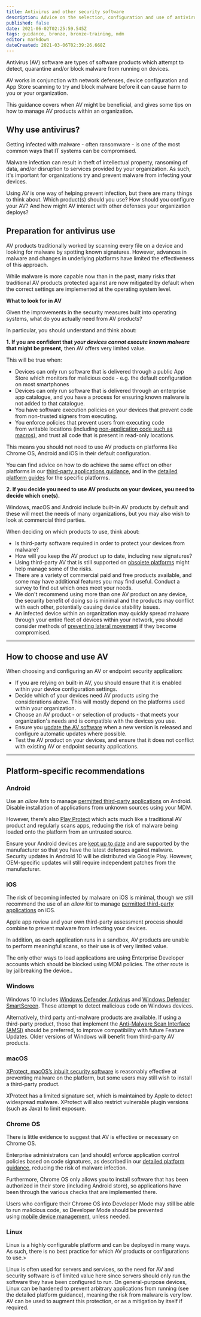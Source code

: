```yaml
---
title: Antivirus and other security software
description: Advice on the selection, configuration and use of antivirus and other security software on smartphones, tablets, laptops and desktop PCs
published: false
date: 2021-06-02T02:25:59.545Z
tags: guidance, bronze, bronze-training, mdm
editor: markdown
dateCreated: 2021-03-06T02:39:26.668Z
---
```


Antivirus (AV) software are types of software products which attempt to detect, quarantine and/or block malware from running on devices.

AV works in conjunction with network defenses, device configuration and App Store scanning to try and block malware before it can cause harm to you or your organization.

This guidance covers when AV might be beneficial, and gives some tips on how to manage AV products within an organization.


## Why use antivirus?

Getting infected with malware - often ransomware - is one of the most common ways that IT systems can be compromised.

Malware infection can result in theft of intellectual property, ransoming of data, and/or disruption to services provided by your organization. As such, it's important for organizations try and prevent malware from infecting your devices.

Using AV is one way of helping prevent infection, but there are many things to think about. Which product(s) should you use? How should you configure your AV? And how might AV interact with other defenses your organization deploys?


## Preparation for antivirus use

AV products traditionally worked by scanning every file on a device and looking for malware by spotting known signatures. However, advances in malware and changes in underlying platforms have limited the effectiveness of this approach.

While malware is more capable now than in the past, many risks that traditional AV products protected against are now mitigated by default when the correct settings are implemented at the operating system level.

**What to look for in AV**

Given the improvements in the security measures built into operating systems, what do you actually need from AV products?

In particular, you should understand and think about:

**1. If you are confident that** ***your devices cannot execute known malware*** **that might be present,** then AV offers very limited value.

This will be true when:

-   Devices can only run software that is delivered through a public App Store which monitors for malicious code - e.g. the default configuration on most smartphones
-   Devices can only run software that is delivered through an enterprise app catalogue, and you have a process for ensuring known malware is not added to that catalogue.
-   You have software execution policies on your devices that prevent code from non-trusted signers from executing.
-   You enforce policies that prevent users from executing code from writable locations (including [non-application code such as macros](/guidance/macro-security-for-microsoft-office)), and trust all code that is present in read-only locations.

This means you should not need to use AV products on platforms like Chrome OS, Android and iOS in their default configuration.

You can find advice on how to do achieve the same effect on other platforms in our [third-party applications guidance](/bronze-training/mobile-device-guidance/using-third-party-applications), and in the [detailed platform guides](/bronze-training/mobile-device-guidance/platform-guides) for the specific platforms.

**2\. If you decide you need to use AV products on your devices, you need to decide which one(s).**

Windows, macOS and Android include built-in AV products by default and these will meet the needs of many organizations, but you may also wish to look at commercial third parties.

When deciding on which products to use, think about:

-   Is third-party software required in order to protect your devices from malware?
-   How will you keep the AV product up to date, including new signatures?
-   Using third-party AV that is still supported on [obsolete platforms](/bronze-training/mobile-device-guidance/managing-the-risks-from-obsolete-products) might help manage some of the risks.
-   There are a variety of commercial paid and free products available, and some may have additional features you may find useful. Conduct a survey to find out which ones meet your needs.
-   We don't recommend using more than one AV product on any device, the security benefit of doing so is minimal and the products may conflict with each other, potentially causing device stability issues.
-   An infected device within an organization may quickly spread malware through your entire fleet of devices within your network, you should consider methods of [preventing lateral movement](/bronze-controls/preventing-lateral-movement) if they become compromised.

---

## How to choose and use AV

When choosing and configuring an AV or endpoint security application:

-   If you are relying on built-in AV, you should ensure that it is enabled within your device configuration settings.
-   Decide which of your devices need AV products using the considerations above. This will mostly depend on the platforms used within your organization.
-   Choose an AV product - or selection of products - that meets your organization's needs and is compatible with the devices you use.
-   Ensure you [update the AV software](/bronze-training/mobile-device-guidance/antivirus-and-other-security-software) when a new version is released and configure automatic updates where possible.
-   Test the AV product on your devices, and ensure that it does not conflict with existing AV or endpoint security applications.

---

## Platform-specific recommendations

### **Android**

Use an *allow lists* to manage [permitted third-party applications](/bronze-training/mobile-device-guidance/using-third-party-applications) on Android. Disable installation of applications from unknown sources using your MDM.

However, there’s also [Play Protect](https://support.google.com/accounts/answer/2812853?hl=en) which acts much like a traditional AV product and regularly scans apps, reducing the risk of malware being loaded onto the platform from an untrusted source.

Ensure your Android devices are [kept up to date](/bronze-training/mobile-device-guidance/keeping-devices-and-software-up-to-date) and are supported by the manufacturer so that you have the latest defenses against malware. Security updates in Android 10 will be distributed via Google Play. However, OEM-specific updates will still require independent patches from the manufacturer.

### **iOS**

The risk of becoming infected by malware on iOS is minimal, though we still recommend the use of an *allow list* to manage [permitted third-party applications](/bronze-training/mobile-device-guidance/keeping-devices-and-software-up-to-date) on iOS.

Apple app review and your own third-party assessment process should combine to prevent malware from infecting your devices.

In addition, as each application runs in a sandbox, AV products are unable to perform meaningful scans, so their use is of very limited value. 

The only other ways to load applications are using Enterprise Developer accounts which should be blocked using MDM policies. The other route is by jailbreaking the device.. 

### **Windows**

Windows 10 includes [Windows Defender Antivirus](https://docs.microsoft.com/en-us/windows/security/threat-protection/windows-defender-antivirus/windows-defender-antivirus-in-windows-10) and [Windows Defender SmartScreen](https://docs.microsoft.com/en-us/windows/security/threat-protection/windows-defender-smartscreen/windows-defender-smartscreen-overview). These attempt to detect malicious code on Windows devices.

Alternatively, third party anti-malware products are available. If using a third-party product, those that implement the [Anti-Malware Scan Interface (AMSI)](https://docs.microsoft.com/en-gb/windows/win32/amsi/antimalware-scan-interface-portal) should be preferred, to improve compatibility with future Feature Updates. Older versions of Windows will benefit from third-party AV products. 

### **macOS**

[XProtect, macOS’s inbuilt security software](https://www.apple.com/macos/security/) is reasonably effective at preventing malware on the platform, but some users may still wish to install a third-party product.

XProtect has a limited signature set, which is maintained by Apple to detect widespread malware. XProtect will also restrict vulnerable plugin versions (such as Java) to limit exposure.

### **Chrome OS**

There is little evidence to suggest that AV is effective or necessary on Chrome OS.

Enterprise administrators can (and should) enforce application control policies based on code signatures, as described in our [detailed platform guidance](/bronze-training/mobile-device-guidance/platform-guides), reducing the risk of malware infection.

Furthermore, Chrome OS only allows you to install software that has been authorized in their store (including Android store), so applications have been through the various checks that are implemented there.

Users who configure their Chrome OS into Developer Mode may still be able to run malicious code, so Developer Mode should be prevented using [mobile device management](/bronze-training/mobile-device-guidance/choosing-and-using-mobile-device-management-services), unless needed.

### **Linux**

Linux is a highly configurable platform and can be deployed in many ways. As such, there is no best practice for which AV products or configurations to use.>

Linux is often used for servers and services, so the need for AV and security software is of limited value here since servers should only run the software they have been configured to run. On general-purpose devices, Linux can be hardened to prevent arbitrary applications from running (see the detailed platform guidance), meaning the risk from malware is very low. AV can be used to augment this protection, or as a mitigation by itself if required.